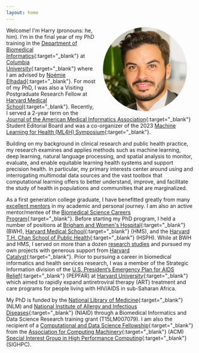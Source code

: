 ```yaml
---
layout: home
---
```

<style>
.avatar {
  vertical-align: middle;
  horizontal-align: middle;
  width: 225px;
  height: 225px;
  border-radius: 50%;
}
</style>

<img style="float:right" src="/assets/img/bright_office.jpeg" height="225" hspace="20" alt="Avatar" class="avatar"/>

Welcome! I'm Harry (pronouns: he, him). I'm in the final year of my PhD training in the [Department of Biomedical Informatics](https://www.dbmi.columbia.edu/){:target="_blank"} at [Columbia University](https://www.columbia.edu/){:target="_blank"} where I am advised by [Noémie Elhadad](https://www.dbmi.columbia.edu/profil/noemie-elhadad/){:target="_blank"}. For most of my PhD, I was also a Visiting Postgraduate Research Fellow at [Harvard Medical School](https://hms.harvard.edu/){:target="_blank"}. Recently, I served a 2-year term on the [Journal of the American Medical Informatics Association](https://academic.oup.com/jamia){:target="_blank"} Student Editorial Board and was a co-organizer of the 2023 [Machine Learning for Health (ML4H) Symposium](https://ml4health.github.io/2023/){:target="_blank"}.

Building on my background in clinical research and public health practice, my research examines and applies methods such as machine learning, deep learning, natural language processing, and spatial analysis to monitor, evaluate, and enable equitable learning health systems and support precision health. In particular, my primary interests center around using and interrogating multimodal data sources and the vast toolbox that computational learning offers to better understand, improve, and facilitate the study of health in populations and communities that are marginalized.

As a first generation college graduate, I have benefitted greatly from many [excellent mentors](/mentors) in my academic and personal journey. I am also an active mentor/mentee of the [Biomedical Science Careers Program](https://www.bscp.org/){:target="_blank"}. Before starting my PhD program, I held a number of positions at [Brigham and Women's Hospital](https://www.brighamandwomens.org){:target="_blank"} (BWH), [Harvard Medical School](https://hms.harvard.edu/){:target="_blank"} (HMS), and the [Harvard T.H. Chan School of Public Health](https://www.hsph.harvard.edu/){:target="_blank"} (HSPH). While at BWH and HMS, I served on more than a dozen [research studies](/projects) and pursued my own projects with generous support from [Harvard Catalyst](https://catalyst.harvard.edu/){:target="_blank"}. Prior to pursuing a career in biomedical informatics and health services research, I was a member of the Strategic Information division of the [U.S. President’s Emergency Plan for AIDS Relief](https://www.state.gov/pepfar/){:target="_blank"} (PEPFAR) at [Harvard University](https://www.harvard.edu/){:target="_blank"} which aimed to rapidly expand antiretroviral therapy (ART) treatment and care programs for people living with HIV/AIDS in sub-Saharan Africa.       

My PhD is funded by the [National Library of Medicine](https://www.nlm.nih.gov/){:target="_blank"} (NLM) and [National Institute of Allergy and Infectious Diseases](https://www.niaid.nih.gov/){:target="_blank"} (NIAID) through a Biomedical Informatics and Data Science Research training grant (T15LM007079). I am also the recipient of a [Computational and Data Science Fellowship](https://www.sighpc.org/for-your-career/fellowships/2021-fellowship-winners){:target="_blank"} from the [Association for Computing Machinery](https://www.acm.org/){:target="_blank"} (ACM) [Special Interest Group in High Performance Computing](https://www.sighpc.org/home){:target="_blank"} (SIGHPC).